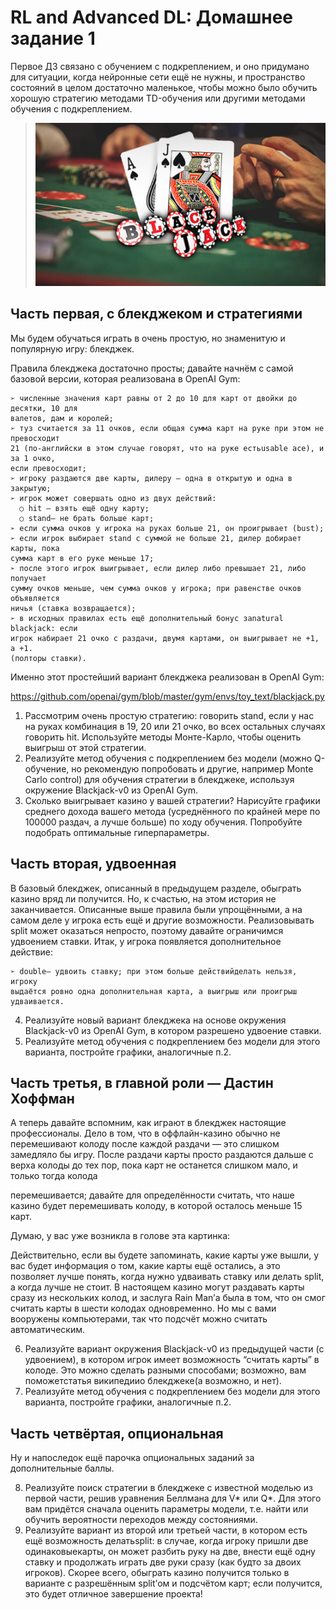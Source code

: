 # RL and Advanced DL: Домашнее задание 1

Первое ДЗ связано с обучением с подкреплением, и оно придумано для ситуации, когда
нейронные сети ещё не нужны, и пространство состояний в целом достаточно маленькое,
чтобы можно было обучить хорошую стратегию методами TD-обучения или другими
методами обучения с подкреплением.

> ![](backjack.png)


## Часть первая, с блекджеком и стратегиями

Мы будем обучаться играть в очень простую, но знаменитую и популярную игру: блекджек.

Правила блекджека достаточно просты; давайте начнём с самой базовой версии, которая
реализована в OpenAI Gym:

```
➢ численные значения карт равны от 2 до 10 для карт от двойки до десятки, 10 для
валетов, дам и королей;
➢ туз считается за 11 очков, если общая сумма карт на руке при этом не превосходит
21 (по-английски в этом случае говорят, что на руке естьusable ace), и за 1 очко,
если превосходит;
➢ игроку раздаются две карты, дилеру — одна в открытую и одна в закрытую;
➢ игрок может совершать одно из двух действий:
  ○ hit — взять ещё одну карту;
  ○ stand— не брать больше карт;
➢ если сумма очков у игрока на руках больше 21, он проигрывает (bust);
➢ если игрок выбирает stand с суммой не больше 21, дилер добирает карты, пока
сумма карт в его руке меньше 17;
➢ после этого игрок выигрывает, если дилер либо превышает 21, либо получает
сумму очков меньше, чем сумма очков у игрока; при равенстве очков объявляется
ничья (ставка возвращается);
➢ в исходных правилах есть ещё дополнительный бонус заnatural blackjack: если
игрок набирает 21 очко с раздачи, двумя картами, он выигрывает не +1, а +1.
(полторы ставки).
```
Именно этот простейший вариант блекджека реализован в OpenAI Gym:

https://github.com/openai/gym/blob/master/gym/envs/toy_text/blackjack.py

1. Рассмотрим очень простую стратегию: говорить stand, если у нас на руках
    комбинация в 19, 20 или 21 очко, во всех остальных случаях говорить hit.
    Используйте методы Монте-Карло, чтобы оценить выигрыш от этой стратегии.
2. Реализуйте метод обучения с подкреплением без модели (можно Q-обучение, но
    рекомендую попробовать и другие, например Monte Carlo control) для обучения
    стратегии в блекджеке, используя окружение Blackjack-v0 из OpenAI Gym.
3. Сколько выигрывает казино у вашей стратегии? Нарисуйте графики среднего
    дохода вашего метода (усреднённого по крайней мере по 100000 раздач, а лучше
    больше) по ходу обучения. Попробуйте подобрать оптимальные гиперпараметры.

## Часть вторая, удвоенная

В базовый блекджек, описанный в предыдущем разделе, обыграть казино вряд ли
получится. Но, к счастью, на этом история не заканчивается. Описанные выше правила
были упрощёнными, а на самом деле у игрока есть ещё и другие возможности.
Реализовывать split может оказаться непросто, поэтому давайте ограничимся удвоением
ставки. Итак, у игрока появляется дополнительное действие:

```
➢ double— удвоить ставку; при этом больше действийделать нельзя, игроку
выдаётся ровно одна дополнительная карта, а выигрыш или проигрыш
удваивается.
```
4. Реализуйте новый вариант блекджека на основе окружения Blackjack-v0 из OpenAI
    Gym, в котором разрешено удвоение ставки.
5. Реализуйте метод обучения с подкреплением без модели для этого варианта,
    постройте графики, аналогичные п.2.

## Часть третья, в главной роли — Дастин Хоффман

А теперь давайте вспомним, как играют в блекджек настоящие профессионалы. Дело в
том, что в оффлайн-казино обычно не перемешивают колоду после каждой раздачи — это
слишком замедляло бы игру. После раздачи карты просто раздаются дальше с верха
колоды до тех пор, пока карт не останется слишком мало, и только тогда колода


перемешивается; давайте для определённости считать, что наше казино будет
перемешивать колоду, в которой осталось меньше 15 карт.

Думаю, у вас уже возникла в голове эта картинка:

Действительно, если вы будете запоминать, какие карты уже вышли, у вас будет
информация о том, какие карты ещё остались, а это позволяет лучше понять, когда нужно
удваивать ставку или делать split, а когда лучше не стоит. В настоящем казино могут
раздавать карты сразу из нескольких колод, и заслуга Rain Man’а была в том, что он смог
считать карты в шести колодах одновременно. Но мы с вами вооружены компьютерами,
так что подсчёт можно считать автоматическим.

6. Реализуйте вариант окружения Blackjack-v0 из предыдущей части (с удвоением), в
    котором игрок имеет возможность “считать карты” в колоде. Это можно сделать
    разными способами; возможно, вам поможетстатья википедиио блекджеке(а
    возможно, и нет).
7. Реализуйте метод обучения с подкреплением без модели для этого варианта,
    постройте графики, аналогичные п.2.

## Часть четвёртая, опциональная

Ну и напоследок ещё парочка опциональных заданий за дополнительные баллы.

8. Реализуйте поиск стратегии в блекджеке с известной моделью из первой части,
    решив уравнения Беллмана для V* или Q*. Для этого вам придётся сначала
    оценить параметры модели, т.е. найти или обучить вероятности переходов между
    состояниями.
9. Реализуйте вариант из второй или третьей части, в котором есть ещё возможность
    делатьsplit: в случае, когда игроку пришли две одинаковыекарты, он может
    разбить руку на две, внести ещё одну ставку и продолжать играть две руки сразу
    (как будто за двоих игроков). Скорее всего, обыграть казино получится только в
    варианте с разрешённым split’ом и подсчётом карт; если получится, это будет
    отличное завершение проекта!


